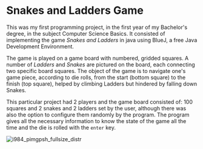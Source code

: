 # Snakes and Ladders Game
This was my first programming project, in the first year of my Bachelor's degree, in the subject Computer Science Basics. It consisted of implementing the game _Snakes and Ladders_ in java using BlueJ, a free Java Development Environment.

The game is played on a game board with numbered, gridded squares. A number of _Ladders_ and _Snakes_ are pictured on the board, each connecting two specific board squares. The object of the game is to navigate one's game piece, according to die rolls, from the start (bottom square) to the finish (top square), helped by climbing Ladders but hindered by falling down Snakes.

This particular project had 2 players and the game board consisted of: 100 squares and 2 snakes and 2 ladders set by the user, although there was also the option to configure them randomly by the program. The program gives all the necessary information to know the state of the game all the time and the die is rolled with the ``enter`` key.

![i984_pimgpsh_fullsize_distr](https://user-images.githubusercontent.com/71872419/155351268-4d806ea3-e75f-4e71-ab74-0c4674382de4.png)
